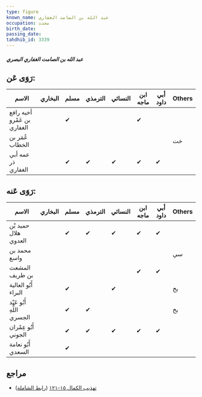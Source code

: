 ```yaml
---
type: figure
known_name: عبد الله بن الصامت الغفاري
occupation: محدث
birth_date:
passing_date:
tahdhib_id: 3339
---
```

##### عبد الله بن الصامت الغفاري البصري

## رَوَى عَن:
| الاسم                       | البخاري | مسلم | الترمذي | النسائي | ابن ماجه | أبي داود | Others |
| --------------------------- | ------- | ---- | ------- | ------- | -------- | -------- | ------ |
| أخيه رافع بن عَمْرو الغفاري |         | ✔    |         |         | ✔        |          |        |
| عُمَر بن الخطاب             |         |      |         |         |          |          | خت     |
| عمه أبي ذر الغفاري          |         | ✔    | ✔       | ✔       | ✔        | ✔        |        |
## رَوَى عَنه:
| الاسم                      | البخاري | مسلم | الترمذي | النسائي | ابن ماجه | أبي داود | Others |
| -------------------------- | ------- | ---- | ------- | ------- | -------- | -------- | ------ |
| حميد بْن هلال العدوي       |         | ✔    | ✔       | ✔       | ✔        | ✔        |        |
| محمد بن واسع               |         |      |         |         |          |          | سي     |
| المشعث بن طريف             |         |      |         |         | ✔        | ✔        |        |
| أَبُو العالية البراء       |         | ✔    |         | ✔       |          |          | بخ     |
| أَبُو عَبْد اللَّهِ الجسري |         | ✔    | ✔       |         |          |          | بخ     |
| أَبُو عِمْران الجوني       |         | ✔    | ✔       | ✔       | ✔        | ✔        |        |
| أَبُو نعامة السعدي         |         | ✔    |         |         |          |          |        |
## مراجع
- [تهذيب الكمال ١٥-١٢١](obsidian://open?vault=Tahdhib-al-Kamal&file=Figures/٣٣٣٩-عبد%20الله%20بن%20الصامت%20الغفاري%20البصري) ([رابط الشاملة](https://shamela.ws/book/3722/7605))